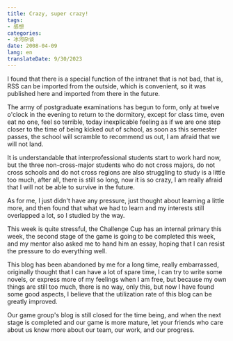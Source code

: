 ```yaml
---
title: Crazy, super crazy!
tags:
- 感想
categories:
- 冰河杂谈
date: 2008-04-09
lang: en
translateDate: 9/30/2023
---
```


I found that there is a special function of the intranet that is not bad, that is, RSS can be imported from the outside, which is convenient, so it was published here and imported from there in the future.

The army of postgraduate examinations has begun to form, only at twelve o'clock in the evening to return to the dormitory, except for class time, even eat no one, feel so terrible, today inexplicable feeling as if we are one step closer to the time of being kicked out of school, as soon as this semester passes, the school will scramble to recommend us out, I am afraid that we will not land.

It is understandable that interprofessional students start to work hard now, but the three non-cross-major students who do not cross majors, do not cross schools and do not cross regions are also struggling to study is a little too much, after all, there is still so long, now it is so crazy, I am really afraid that I will not be able to survive in the future.

As for me, I just didn't have any pressure, just thought about learning a little more, and then found that what we had to learn and my interests still overlapped a lot, so I studied by the way.
    
This week is quite stressful, the Challenge Cup has an internal primary this week, the second stage of the game is going to be completed this week, and my mentor also asked me to hand him an essay, hoping that I can resist the pressure to do everything well.

This blog has been abandoned by me for a long time, really embarrassed, originally thought that I can have a lot of spare time, I can try to write some novels, or express more of my feelings when I am free, but because my own things are still too much, there is no way, only this, but now I have found some good aspects, I believe that the utilization rate of this blog can be greatly improved.

Our game group's blog is still closed for the time being, and when the next stage is completed and our game is more mature, let your friends who care about us know more about our team, our work, and our progress.
